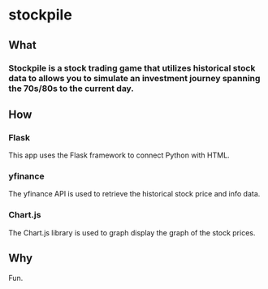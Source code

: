 # stockpile
## What
### Stockpile is a stock trading game that utilizes historical stock data to allows you to simulate an investment journey spanning the 70s/80s to the current day.
## How
### Flask
This app uses the Flask framework to connect Python with HTML. 
### yfinance
The yfinance API is used to retrieve the historical stock price and info data.
### Chart.js
The Chart.js library is used to graph display the graph of the stock prices.
## Why
Fun.

